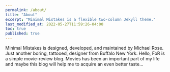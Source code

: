 ```yaml
---
permalink: /about/
title: "About"
excerpt: "Minimal Mistakes is a flexible two-column Jekyll theme."
last_modified_at: 2022-05-27T11:59:26-04:00
toc: true
published: true
---
```


Minimal Mistakes is designed, developed, and maintained by Michael Rose. Just another boring, tattooed, designer from Buffalo New York.
Hello, FoR is a simple movie-review blog. Movies has been an important part of my life and maybe this blog will help me to acquire an even better taste... 

